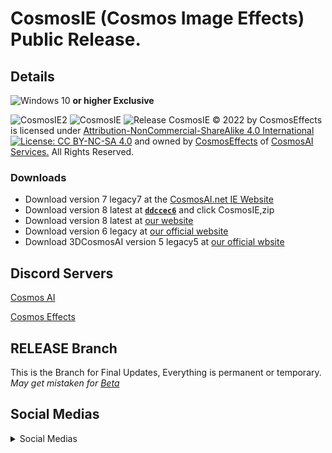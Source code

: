 # CosmosIE (Cosmos Image Effects) Public Release.
## Details
![Windows 10](https://img.shields.io/badge/Windows%2010-0078D6?style=flat&logo=windows&logoColor=white) **or higher Exclusive**

![CosmosIE2](https://img.shields.io/badge/CosmosIE-Released%20-success?style=plastic&logo=windows)
![CosmosIE](https://media.discordapp.net/attachments/1058436364296781914/1058437313300009100/CosmosImageEffectLOGO.png)
![Release](https://media.discordapp.net/attachments/1059870151719268422/1063728105736376330/Release.png)
CosmosIE © 2022 by CosmosEffects is licensed under [Attribution-NonCommercial-ShareAlike 4.0 International](https://github.com/ToxicedIsOnTheLand/CosmosIE/blob/main/LICENSE) [![License: CC BY-NC-SA 4.0](https://licensebuttons.net/l/by-nc-sa/4.0/80x15.png)](https://creativecommons.org/licenses/by-nc-sa/4.0/) and owned by [CosmosEffects](https://cosmosai.net/ie/) of [CosmosAI Services.](https://cosmosai.net/cube/) All Rights Reserved.
### Downloads
- Download version 7 legacy7 at the [CosmosAI.net IE Website](https://cosmosai,net/ie)
- Download version 8 latest at [**`ddccec6`**](https://github.com/ToxicedIsOnTheLand/CosmosIE/releases/tag/v8.0.0) and click CosmosIE,zip
- Download version 8 latest at [our website](https://cosmoseffects.github.io/download/cosmosie/v8)
- Download version 6 legacy at [our official website](https://cosmoseffects.github.io/download/cosmosie/legacy)
- Download 3DCosmosAI version 5 legacy5 at [our official wbsite](https://cosmoseffects.github.io/download/cosmosie/legacy5)
## Discord Servers
[Cosmos AI](https://cosmosai.net/ie/discord)

[Cosmos Effects](https://cosmosai.net/cube/discord)
## RELEASE Branch
This is the Branch for Final Updates, Everything is permanent or temporary.
*May get mistaken for [Beta](https://github.com/ToxicedIsOnTheLand/CosmosIE/tree/beta)*

## Social Medias

<details> 
<summary>Social Medias</summary>
<hr>

## Social Medias

### ToxicedLOL / ToxicedIsOnTheLand 
[![github](https://img.shields.io/badge/Github%20-FFFFFF?style=flat&logo=github&logoColor=black)](https://github.com/ToxicedIsOnTheLand)

[![subscribe](https://img.shields.io/badge/subscribe%20-FF0000?style=flat&logo=youtube&logoColor=white)](https://youtube.com/@ToxicedIsHere?sub-confirmation=1)

[![twitter](https://img.shields.io/badge/Twitter%20-00acee?style=flat&logo=twitter&logoColor=white)](https://twitter.com/ActualToxicityy)

[![twitch](https://img.shields.io/badge/Twitch%20-FFFFFF?style=flat&logo=twitch&logoColor=6441a5)](https://m.twitch.tv/toxicedlol)

[![steam](https://img.shields.io/badge/Steam%20-FFFFFF?style=flat&logo=steam&logoColor=black)](https://steamcommunity.com/profiles/76561199237882707)

[![reddit](https://img.shields.io/badge/Reddit%20-ED001C?style=flat&logo=reddit&logoColor=FF5700)](https://www.reddit.com/u/ToxicedLOL)

[![discord](https://img.shields.io/badge/Discord%20-5865F2?style=flat&logo=discord&logoColor=white)](https://discord.com/users/732955234489466951)

### Slick Torpedo / Philip Ehrbright
[![subscribe](https://img.shields.io/badge/subscribe%20-FF0000?style=flat&logo=youtube&logoColor=white)](https://youtube.com/@slicktorpedo4420?sub_confirmation=1)

[![github](https://img.shields.io/badge/Github%20-FFFFFF?style=flat&logo=github&logoColor=black)](https://github.com/SlickTorpedo)
  
[![instagram](https://img.shields.io/badge/Instagram%20-d62976?style=flat&logo=instagram&logoColor=white)](https://www.instagram.com/philip_ehrbright)
  
[![tiktok](https://img.shields.io/badge/TikTok%20-black?style=flat&logo=tiktok)](https://www.tiktok.com/@philip.ehr)
 
[![discord](https://img.shields.io/badge/Discord%20-5865F2?style=flat&logo=discord&logoColor=white)](https://discord.com/users/574137308077359104)

[![website](https://img.shields.io/badge/%E2%9B%93%20Website%20-red?style=flat)](https://philipehrbright.com)
  
### Cosmos Artificial / Slick, Inuu, and Toxiced
[![discord](https://img.shields.io/badge/Discord%20-5865F2?style=flat&logo=discord&logoColor=white)](https://cosmosai.net/cube/discord)
  
[![tiktok](https://img.shields.io/badge/TikTok%20-black?style=flat&logo=tiktok)](https://www.tiktok.com/@cosmosartificial)
  
[![website](https://img.shields.io/badge/%E2%9B%93%20Website%20-red?style=flat)](https://cosmosai.net/cube)
  
[![instagram](https://img.shields.io/badge/Instagram%20-d62976?style=flat&logo=instagram&logoColor=white)](https://www.instagram.com/cosmosartificial/)
  
[![twitter](https://img.shields.io/badge/Twitter%20-00acee?style=flat&logo=twitter&logoColor=white)](https://twitter.com/CosmosNeural)
  
### Cosmos Effects / Slick and Toxiced
[![twitter](https://img.shields.io/badge/Twitter%20-00acee?style=flat&logo=twitter&logoColor=white)](https://twitter.com/CosmosEffects)
  
[![website](https://img.shields.io/badge/%E2%9B%93%20Website%20-red?style=flat)](https://cosmosai.net/ie)
  
[![discord](https://img.shields.io/badge/Discord%20-5865F2?style=flat&logo=discord&logoColor=white)](https://cosmosai.net/ie/discord)
